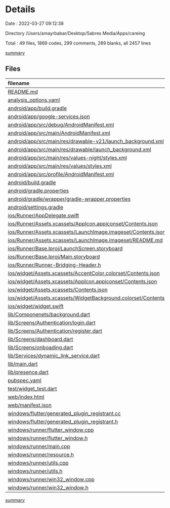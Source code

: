 # Details

Date : 2022-03-27 09:12:38

Directory /Users/amayrbabar/Desktop/Sabres Media/Apps/careing

Total : 49 files,  1869 codes, 299 comments, 289 blanks, all 2457 lines

[summary](results.md)

## Files
| filename | language | code | comment | blank | total |
| :--- | :--- | ---: | ---: | ---: | ---: |
| [README.md](/README.md) | Markdown | 10 | 0 | 7 | 17 |
| [analysis_options.yaml](/analysis_options.yaml) | YAML | 3 | 23 | 4 | 30 |
| [android/app/build.gradle](/android/app/build.gradle) | Groovy | 54 | 3 | 13 | 70 |
| [android/app/google-services.json](/android/app/google-services.json) | JSON | 39 | 0 | 0 | 39 |
| [android/app/src/debug/AndroidManifest.xml](/android/app/src/debug/AndroidManifest.xml) | XML | 4 | 3 | 1 | 8 |
| [android/app/src/main/AndroidManifest.xml](/android/app/src/main/AndroidManifest.xml) | XML | 28 | 6 | 1 | 35 |
| [android/app/src/main/res/drawable-v21/launch_background.xml](/android/app/src/main/res/drawable-v21/launch_background.xml) | XML | 4 | 7 | 2 | 13 |
| [android/app/src/main/res/drawable/launch_background.xml](/android/app/src/main/res/drawable/launch_background.xml) | XML | 4 | 7 | 2 | 13 |
| [android/app/src/main/res/values-night/styles.xml](/android/app/src/main/res/values-night/styles.xml) | XML | 9 | 9 | 1 | 19 |
| [android/app/src/main/res/values/styles.xml](/android/app/src/main/res/values/styles.xml) | XML | 9 | 9 | 1 | 19 |
| [android/app/src/profile/AndroidManifest.xml](/android/app/src/profile/AndroidManifest.xml) | XML | 4 | 3 | 1 | 8 |
| [android/build.gradle](/android/build.gradle) | Groovy | 30 | 0 | 5 | 35 |
| [android/gradle.properties](/android/gradle.properties) | Properties | 3 | 0 | 1 | 4 |
| [android/gradle/wrapper/gradle-wrapper.properties](/android/gradle/wrapper/gradle-wrapper.properties) | Properties | 5 | 1 | 1 | 7 |
| [android/settings.gradle](/android/settings.gradle) | Groovy | 8 | 0 | 4 | 12 |
| [ios/Runner/AppDelegate.swift](/ios/Runner/AppDelegate.swift) | Swift | 12 | 0 | 2 | 14 |
| [ios/Runner/Assets.xcassets/AppIcon.appiconset/Contents.json](/ios/Runner/Assets.xcassets/AppIcon.appiconset/Contents.json) | JSON | 122 | 0 | 1 | 123 |
| [ios/Runner/Assets.xcassets/LaunchImage.imageset/Contents.json](/ios/Runner/Assets.xcassets/LaunchImage.imageset/Contents.json) | JSON | 23 | 0 | 1 | 24 |
| [ios/Runner/Assets.xcassets/LaunchImage.imageset/README.md](/ios/Runner/Assets.xcassets/LaunchImage.imageset/README.md) | Markdown | 3 | 0 | 2 | 5 |
| [ios/Runner/Base.lproj/LaunchScreen.storyboard](/ios/Runner/Base.lproj/LaunchScreen.storyboard) | XML | 36 | 1 | 1 | 38 |
| [ios/Runner/Base.lproj/Main.storyboard](/ios/Runner/Base.lproj/Main.storyboard) | XML | 25 | 1 | 1 | 27 |
| [ios/Runner/Runner-Bridging-Header.h](/ios/Runner/Runner-Bridging-Header.h) | C++ | 1 | 0 | 1 | 2 |
| [ios/widget/Assets.xcassets/AccentColor.colorset/Contents.json](/ios/widget/Assets.xcassets/AccentColor.colorset/Contents.json) | JSON | 11 | 0 | 1 | 12 |
| [ios/widget/Assets.xcassets/AppIcon.appiconset/Contents.json](/ios/widget/Assets.xcassets/AppIcon.appiconset/Contents.json) | JSON | 98 | 0 | 1 | 99 |
| [ios/widget/Assets.xcassets/Contents.json](/ios/widget/Assets.xcassets/Contents.json) | JSON | 6 | 0 | 1 | 7 |
| [ios/widget/Assets.xcassets/WidgetBackground.colorset/Contents.json](/ios/widget/Assets.xcassets/WidgetBackground.colorset/Contents.json) | JSON | 11 | 0 | 1 | 12 |
| [ios/widget/widget.swift](/ios/widget/widget.swift) | Swift | 50 | 7 | 13 | 70 |
| [lib/Componenets/background.dart](/lib/Componenets/background.dart) | Dart | 54 | 0 | 4 | 58 |
| [lib/Screens/Authentication/login.dart](/lib/Screens/Authentication/login.dart) | Dart | 141 | 0 | 7 | 148 |
| [lib/Screens/Authentication/register.dart](/lib/Screens/Authentication/register.dart) | Dart | 249 | 10 | 19 | 278 |
| [lib/Screens/dashboard.dart](/lib/Screens/dashboard.dart) | Dart | 9 | 0 | 2 | 11 |
| [lib/Screens/onboading.dart](/lib/Screens/onboading.dart) | Dart | 137 | 5 | 9 | 151 |
| [lib/Services/dynamic_link_service.dart](/lib/Services/dynamic_link_service.dart) | Dart | 69 | 30 | 9 | 108 |
| [lib/main.dart](/lib/main.dart) | Dart | 22 | 10 | 3 | 35 |
| [lib/presence.dart](/lib/presence.dart) | Dart | 16 | 0 | 2 | 18 |
| [pubspec.yaml](/pubspec.yaml) | YAML | 24 | 56 | 18 | 98 |
| [test/widget_test.dart](/test/widget_test.dart) | Dart | 14 | 10 | 7 | 31 |
| [web/index.html](/web/index.html) | HTML | 80 | 18 | 7 | 105 |
| [web/manifest.json](/web/manifest.json) | JSON | 35 | 0 | 1 | 36 |
| [windows/flutter/generated_plugin_registrant.cc](/windows/flutter/generated_plugin_registrant.cc) | C++ | 6 | 4 | 5 | 15 |
| [windows/flutter/generated_plugin_registrant.h](/windows/flutter/generated_plugin_registrant.h) | C++ | 5 | 5 | 6 | 16 |
| [windows/runner/flutter_window.cpp](/windows/runner/flutter_window.cpp) | C++ | 45 | 4 | 13 | 62 |
| [windows/runner/flutter_window.h](/windows/runner/flutter_window.h) | C++ | 20 | 5 | 9 | 34 |
| [windows/runner/main.cpp](/windows/runner/main.cpp) | C++ | 30 | 4 | 10 | 44 |
| [windows/runner/resource.h](/windows/runner/resource.h) | C++ | 9 | 6 | 2 | 17 |
| [windows/runner/utils.cpp](/windows/runner/utils.cpp) | C++ | 53 | 2 | 10 | 65 |
| [windows/runner/utils.h](/windows/runner/utils.h) | C++ | 8 | 6 | 6 | 20 |
| [windows/runner/win32_window.cpp](/windows/runner/win32_window.cpp) | C++ | 183 | 15 | 48 | 246 |
| [windows/runner/win32_window.h](/windows/runner/win32_window.h) | C++ | 48 | 29 | 22 | 99 |

[summary](results.md)